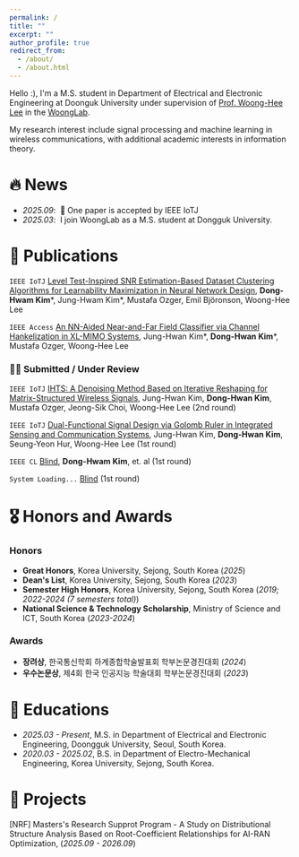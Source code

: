 ```yaml
---
permalink: /
title: ""
excerpt: ""
author_profile: true
redirect_from: 
  - /about/
  - /about.html
---
```


<!-- {% if site.google_scholar_stats_use_cdn %}
{% assign gsDataBaseUrl = "https://cdn.jsdelivr.net/gh/" | append: site.repository | append: "@" %}
{% else %}
{% assign gsDataBaseUrl = "https://raw.githubusercontent.com/" | append: site.repository | append: "/" %}
{% endif %}
{% assign url = gsDataBaseUrl | append: "google-scholar-stats/gs_data_shieldsio.json" %} -->

<span class='anchor' id='about-me'></span>

Hello :), I'm a M.S. student in Department of Electrical and Electronic Engineering at Doonguk University under supervision of [Prof. Woong-Hee Lee](https://scholar.google.co.kr/citations?user=45Y7T0UAAAAJ&hl=ko&oi=ao) in the [WoongLab](https://sites.google.com/view/woonglab/home).

My research interest include signal processing and machine learning in wireless communications, with additional academic interests in information theory.


# 🔥 News
- *2025.09*: &nbsp;🎉 One paper is accepted by IEEE IoTJ
- *2025.03*: &nbsp;I join WoongLab as a M.S. student at Dongguk University.

# 📝 Publications 

 ``IEEE IoTJ`` [Level Test-Inspired SNR Estimation-Based Dataset Clustering Algorithms for Learnability Maximization in Neural Network Design](), **Dong-Hwam Kim**\*, Jung-Hwam Kim\*, Mustafa Ozger, Emil Björonson, Woong-Hee Lee

``IEEE Access`` [An NN-Aided Near-and-Far Field Classifier via Channel Hankelization in XL-MIMO Systems](), Jung-Hwan Kim*, **Dong-Hwan Kim**\*, Mustafa Ozger, Woong-Hee Lee

### 🤦‍♂️ Submitted / Under Review

`IEEE IoTJ` [IHTS: A Denoising Method Based on Iterative Reshaping for Matrix-Structured Wireless Signals](), Jung-Hwan Kim, **Dong-Hwan Kim**, Mustafa Ozger, Jeong-Sik Choi, Woong-Hee Lee (2nd round)

`IEEE IoTJ` [Dual-Functional Signal Design via Golomb Ruler in Integrated Sensing and Communication Systems](), Jung-Hwan Kim, **Dong-Hwan Kim**, Seung-Yeon Hur, Woong-Hee Lee (1st round)

`IEEE CL` [Blind](), **Dong-Hwam Kim**, et. al (1st round)

`System Loading...` [Blind]() (1st round)

# 🎖 Honors and Awards

### Honors
- **Great Honors**, Korea University, Sejong, South Korea (*2025*)
- **Dean's List**, Korea University, Sejong, South Korea (*2023*)
- **Semester High Honors**, Korea University, Sejong, South Korea (*2019; 2022-2024 (7 semesters total)*)
- **National Science \& Technology Scholarship**, Ministry of Science and ICT, South Korea (*2023-2024*)

### Awards
- **장려상**, 한국통신학회 하계종합학술발표회 학부논문경진대회 (*2024*)
- **우수논문상**, 제4회 한국 인공지능 학술대회 학부논문경진대회 (*2023*)

# 📖 Educations
- *2025.03 - Present*, M.S. in Department of Electrical and Electronic Engineering, Doongguk University, Seoul, South Korea.
- *2020.03 - 2025.02*, B.S. in Department of Electro-Mechanical Engineering, Korea University, Sejong, South Korea.

# 📄 Projects

[NRF] Masters's Research Supprot Program - A Study on Distributional Structure Analysis Based on Root-Coefficient Relationships for AI-RAN Optimization, (*2025.09 - 2026.09*)

<!-- # 💬 Invited Talks
- *2021.06*, Lorem ipsum dolor sit amet, consectetur adipiscing elit. Vivamus ornare aliquet ipsum, ac tempus justo dapibus sit amet. 
- *2021.03*, Lorem ipsum dolor sit amet, consectetur adipiscing elit. Vivamus ornare aliquet ipsum, ac tempus justo dapibus sit amet.  \| [\[video\]](https://github.com/)

# 💻 Internships
- *2019.05 - 2020.02*, [Lorem](https://github.com/), China. -->